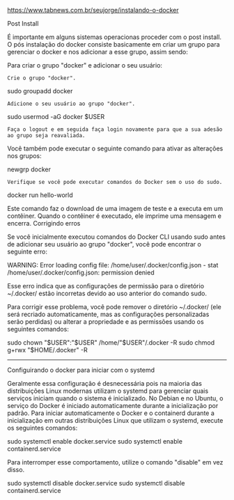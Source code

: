 https://www.tabnews.com.br/seujorge/instalando-o-docker


Post Install

É importante em alguns sistemas operacionas proceder com o post install. O pós instalação do docker consiste basicamente em criar um grupo para gerenciar o docker e nos adicionar a esse grupo, assim sendo:

Para criar o grupo "docker" e adicionar o seu usuário:

    Crie o grupo "docker".

sudo groupadd docker

    Adicione o seu usuário ao grupo "docker".

sudo usermod -aG docker $USER

    Faça o logout e em seguida faça login novamente para que a sua adesão ao grupo seja reavaliada.

Você também pode executar o seguinte comando para ativar as alterações nos grupos:

newgrp docker

    Verifique se você pode executar comandos do Docker sem o uso do sudo.

 docker run hello-world

Este comando faz o download de uma imagem de teste e a executa em um contêiner. Quando o contêiner é executado, ele imprime uma mensagem e encerra.
Corrigindo erros

Se você inicialmente executou comandos do Docker CLI usando sudo antes de adicionar seu usuário ao grupo "docker", você pode encontrar o seguinte erro:

WARNING: Error loading config file: /home/user/.docker/config.json -
stat /home/user/.docker/config.json: permission denied

Esse erro indica que as configurações de permissão para o diretório ~/.docker/ estão incorretas devido ao uso anterior do comando sudo.

Para corrigir esse problema, você pode remover o diretório ~/.docker/ (ele será recriado automaticamente, mas as configurações personalizadas serão perdidas) ou alterar a propriedade e as permissões usando os seguintes comandos:

sudo chown "$USER":"$USER" /home/"$USER"/.docker -R
sudo chmod g+rwx "$HOME/.docker" -R

---
Configuirando o docker para iniciar com o systemd

Geralmente essa configuração é desnecessária pois na maioria das distribuições Linux modernas utilizam o systemd para gerenciar quais serviços iniciam quando o sistema é inicializado. No Debian e no Ubuntu, o serviço do Docker é iniciado automaticamente durante a inicialização por padrão. Para iniciar automaticamente o Docker e o containerd durante a inicialização em outras distribuições Linux que utilizam o systemd, execute os seguintes comandos:

sudo systemctl enable docker.service
sudo systemctl enable containerd.service

Para interromper esse comportamento, utilize o comando "disable" em vez disso.

sudo systemctl disable docker.service
sudo systemctl disable containerd.service




